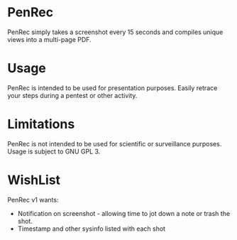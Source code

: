 # PenRec
PenRec simply takes a screenshot every 15 seconds and compiles unique views into a multi-page PDF.

# Usage
PenRec is intended to be used for presentation purposes. Easily retrace your steps during a pentest or other activity.

# Limitations
PenRec is not intended to be used for scientific or surveillance purposes. Usage is subject to GNU GPL 3.

# WishList
PenRec v1 wants:
 + Notification on screenshot - allowing time to jot down a note or trash the shot.
 + Timestamp and other sysinfo listed with each shot
